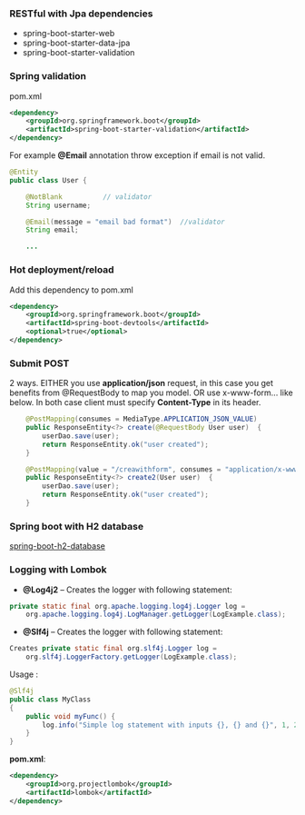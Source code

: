 ### RESTful with Jpa dependencies
 * spring-boot-starter-web
 * spring-boot-starter-data-jpa
 * spring-boot-starter-validation 

### Spring validation
pom.xml
~~~xml
<dependency>
    <groupId>org.springframework.boot</groupId>
    <artifactId>spring-boot-starter-validation</artifactId>
</dependency>
~~~
For example  **@Email** annotation  throw exception if email is not valid.
~~~java
@Entity
public class User {

    @NotBlank          // validator
	String username;

	@Email(message = "email bad format")  //validator
	String email;

    ...
~~~



### Hot deployment/reload
Add this dependency to pom.xml
~~~ xml
<dependency>
    <groupId>org.springframework.boot</groupId>
    <artifactId>spring-boot-devtools</artifactId>
    <optional>true</optional>
</dependency>
~~~

### Submit POST
2 ways. EITHER you use **application/json** request, in this case you get benefits from @RequestBody to map you model. OR use x-www-form... like below. In both case client must specify **Content-Type** in its header. 
~~~java   
    @PostMapping(consumes = MediaType.APPLICATION_JSON_VALUE) 
    public ResponseEntity<?> create(@RequestBody User user)  {
        userDao.save(user);
        return ResponseEntity.ok("user created");
    }

    @PostMapping(value = "/creawithform", consumes = "application/x-www-form-urlencoded") 
    public ResponseEntity<?> create2(User user)  {
        userDao.save(user);
        return ResponseEntity.ok("user created");
    }
~~~


### Spring boot with H2 database
[spring-boot-h2-database](https://www.baeldung.com/spring-boot-h2-database)

### Logging with Lombok
 * **@Log4j2** – Creates the logger with following statement:
~~~java
private static final org.apache.logging.log4j.Logger log = 
    org.apache.logging.log4j.LogManager.getLogger(LogExample.class);
~~~

 * **@Slf4j** – Creates the logger with following statement:
~~~java
Creates private static final org.slf4j.Logger log = 
    org.slf4j.LoggerFactory.getLogger(LogExample.class);
~~~ 
Usage :
~~~java
@Slf4j
public class MyClass 
{
    public void myFunc() {
        log.info("Simple log statement with inputs {}, {} and {}", 1, 2, 3);
    }
}
~~~
**pom.xml**:
~~~xml
<dependency>
    <groupId>org.projectlombok</groupId>
    <artifactId>lombok</artifactId>
</dependency>
~~~
